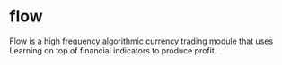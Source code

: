 # flow

Flow is a high frequency algorithmic currency trading module that uses Learning on top of financial indicators to produce profit.